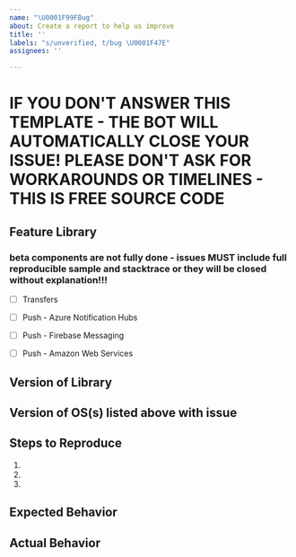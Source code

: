 ```yaml
---
name: "\U0001F99FBug"
about: Create a report to help us improve
title: ''
labels: "s/unverified, t/bug \U0001F47E"
assignees: ''

---
```


# IF YOU DON'T ANSWER THIS TEMPLATE - THE BOT WILL AUTOMATICALLY CLOSE YOUR ISSUE!  PLEASE DON'T ASK FOR WORKAROUNDS OR TIMELINES - THIS IS FREE SOURCE CODE

## Feature Library

### beta components are not fully done - issues MUST include full reproducible sample and stacktrace or they will be closed without explanation!!!

 - [ ] Transfers
 - [ ] Push - Azure Notification Hubs
 - [ ] Push - Firebase Messaging
 - [ ] Push - Amazon Web Services



## Version of Library

## Version of OS(s) listed above with issue



## Steps to Reproduce
1.
2.
3.

## Expected Behavior


## Actual Behavior
